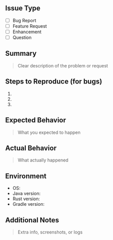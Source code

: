 ## Issue Type
- [ ] Bug Report
- [ ] Feature Request
- [ ] Enhancement
- [ ] Question

## Summary
> Clear description of the problem or request

## Steps to Reproduce (for bugs)
1.
2.
3.

## Expected Behavior
> What you expected to happen

## Actual Behavior
> What actually happened

## Environment
- OS:
- Java version:
- Rust version:
- Gradle version:

## Additional Notes
> Extra info, screenshots, or logs
